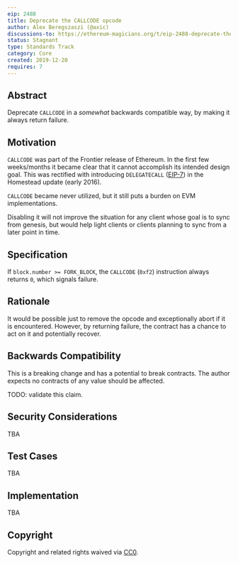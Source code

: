 ```yaml
---
eip: 2488
title: Deprecate the CALLCODE opcode
author: Alex Beregszaszi (@axic)
discussions-to: https://ethereum-magicians.org/t/eip-2488-deprecate-the-callcode-opcode/3957
status: Stagnant
type: Standards Track
category: Core
created: 2019-12-20
requires: 7
---
```


## Abstract

Deprecate `CALLCODE` in a *somewhat* backwards compatible way, by making it always return failure.

## Motivation

`CALLCODE` was part of the Frontier release of Ethereum. In the first few weeks/months it became clear
that it cannot accomplish its intended design goal. This was rectified with introducing `DELEGATECALL`
([EIP-7](./eip-7.md)) in the Homestead update (early 2016).

`CALLCODE` became never utilized, but it still puts a burden on EVM implementations.

Disabling it will not improve the situation for any client whose goal is to sync from genesis, but would
help light clients or clients planning to sync from a later point in time.

## Specification

If `block.number >= FORK_BLOCK`, the `CALLCODE` (`0xf2`) instruction always returns `0`, which signals failure.

## Rationale

It would be possible just to remove the opcode and exceptionally abort if it is encountered.
However, by returning failure, the contract has a chance to act on it and potentially recover.

## Backwards Compatibility

This is a breaking change and has a potential to break contracts. The author expects no contracts of any value
should be affected.

TODO: validate this claim.

## Security Considerations

TBA

## Test Cases

TBA

## Implementation

TBA

## Copyright

Copyright and related rights waived via [CC0](../LICENCE).
